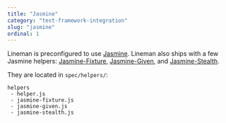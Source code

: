 ```yaml
---
title: "Jasmine"
category: "test-framework-integration"
slug: "jasmine"
ordinal: 1
---
```


Lineman is preconfigured to use [Jasmine](https://github.com/pivotal/jasmine). Lineman also ships with a few Jasmine helpers: [Jasmine-Fixture](https://github.com/searls/jasmine-fixture), [Jasmine-Given](https://github.com/searls/jasmine-given), and [Jasmine-Stealth](https://github.com/searls/jasmine-stealth).

They are located in `spec/helpers/`:
```
helpers
 - helper.js
 - jasmine-fixture.js
 - jasmine-given.js
 - jasmine-stealth.js
```
